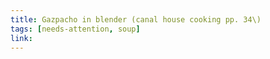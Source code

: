 ```yaml
---
title: Gazpacho in blender (canal house cooking pp. 34\)
tags: [needs-attention, soup]
link: 
---
```


